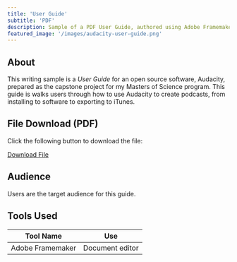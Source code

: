 ```yaml
---
title: 'User Guide'
subtitle: 'PDF'
description: Sample of a PDF User Guide, authored using Adobe Framemaker structured authoring.
featured_image: '/images/audacity-user-guide.png'
---
```


## About

This writing sample is a <em>User Guide</em> for an open source software, Audacity, prepared as the capstone project for my Masters of Science program. This guide is walks users through how to use Audacity to create podcasts, from installing to software to exporting to iTunes.

## File Download (PDF)

Click the following button to download the file:

<a href="/uploads/Recording Podcasts with Audacity User Guide.pdf" class="button button--large">Download File <i class="fas fa-download"></i></a>

## Audience

Users are the target audience for this guide. 

## Tools Used 

<table>
	<thead>
		<tr>
			<th>Tool Name</th>
			<th>Use</th>
		</tr>
	</thead>
	<tbody>
		<tr>
			<td>Adobe Framemaker</td>
			<td>Document editor</td>
		</tr>
	</tbody>
</table>